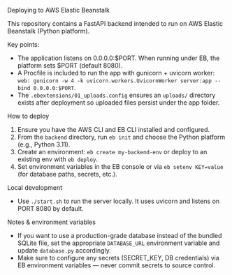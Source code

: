 Deploying to AWS Elastic Beanstalk

This repository contains a FastAPI backend intended to run on AWS Elastic Beanstalk (Python platform).

Key points:
- The application listens on 0.0.0.0:$PORT. When running under EB, the platform sets $PORT (default 8080).
- A Procfile is included to run the app with gunicorn + uvicorn worker: `web: gunicorn -w 4 -k uvicorn.workers.UvicornWorker server:app --bind 0.0.0.0:$PORT`.
- The `.ebextensions/01_uploads.config` ensures an `uploads/` directory exists after deployment so uploaded files persist under the app folder.

How to deploy
1. Ensure you have the AWS CLI and EB CLI installed and configured.
2. From the `backend` directory, run `eb init` and choose the Python platform (e.g., Python 3.11).
3. Create an environment: `eb create my-backend-env` or deploy to an existing env with `eb deploy`.
4. Set environment variables in the EB console or via `eb setenv KEY=value` (for database paths, secrets, etc.).

Local development
- Use `./start.sh` to run the server locally. It uses uvicorn and listens on PORT 8080 by default.

Notes & environment variables
- If you want to use a production-grade database instead of the bundled SQLite file, set the appropriate `DATABASE_URL` environment variable and update `database.py` accordingly.
- Make sure to configure any secrets (SECRET_KEY, DB credentials) via EB environment variables — never commit secrets to source control.
